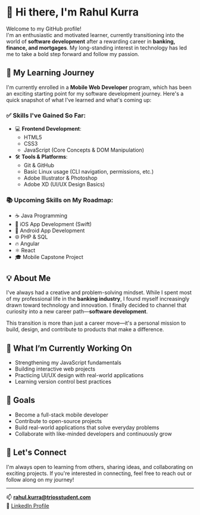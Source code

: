 # 👋 Hi there, I'm Rahul Kurra

Welcome to my GitHub profile!  
I'm an enthusiastic and motivated learner, currently transitioning into the world of **software development** after a rewarding career in **banking, finance, and mortgages**. My long-standing interest in technology has led me to take a bold step forward and follow my passion.

## 🚀 My Learning Journey

I'm currently enrolled in a **Mobile Web Developer** program, which has been an exciting starting point for my software development journey. Here's a quick snapshot of what I've learned and what's coming up:

### ✅ Skills I've Gained So Far:
- 💻 **Frontend Development**:  
  - HTML5  
  - CSS3  
  - JavaScript (Core Concepts & DOM Manipulation)
- 🛠️ **Tools & Platforms**:  
  - Git & GitHub  
  - Basic Linux usage (CLI navigation, permissions, etc.)
  - Adobe Illustrator & Photoshop  
  - Adobe XD (UI/UX Design Basics)

### 📚 Upcoming Skills on My Roadmap:
- ☕ Java Programming  
- 🍎 iOS App Development (Swift)  
- 🤖 Android App Development  
- 🌐 PHP & SQL  
- 🔥 Angular  
- ⚛️ React  
- 🎓 Mobile Capstone Project

## 💡 About Me

I've always had a creative and problem-solving mindset. While I spent most of my professional life in the **banking industry**, I found myself increasingly drawn toward technology and innovation. I finally decided to channel that curiosity into a new career path—**software development**.

This transition is more than just a career move—it's a personal mission to build, design, and contribute to products that make a difference.

## 🧰 What I’m Currently Working On
- Strengthening my JavaScript fundamentals
- Building interactive web projects
- Practicing UI/UX design with real-world applications
- Learning version control best practices

## 🎯 Goals
- Become a full-stack mobile developer
- Contribute to open-source projects
- Build real-world applications that solve everyday problems
- Collaborate with like-minded developers and continuously grow

## 🌱 Let's Connect
I'm always open to learning from others, sharing ideas, and collaborating on exciting projects. If you're interested in connecting, feel free to reach out or follow along on my journey!

---

📫 **[rahul.kurra@triosstudent.com](mailto:rahul.kurra@triosstudent.com)**  
💼 [LinkedIn Profile](https://www.linkedin.com/in/rahulkurra)


